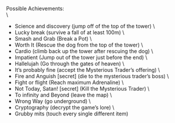 Possible Achievements: \
\
- Science and discovery (jump off of the top of the tower) \
- Lucky break (survive a fall of at least 100m) \
- Smash and Grab (Break a Pot) \
- Worth It (Rescue the dog from the top of the tower) \
- Cardio (climb back up the tower after rescuing the dog) \
- Impatient (Jump out of the tower just before the end) \
- Hallelujah (Go through the gates of heaven) \
- It’s probably fine (accept the Mysterious Trader’s offering) \
- Fire and Anguish [secret] (die to the mysterious trader’s boss) \
- Fight or flight (Reach maximum Adrenaline) \
- Not Today, Satan! [secret] (Kill the Mysterious Trader) \
- To infinity and Beyond (leave the map) \
- Wrong Way (go underground) \
- Cryptography (decrypt the game’s lore) \
- Grubby mits (touch every single different item)
